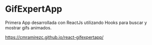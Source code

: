 # GifExpertApp

Primera App desarrollada con ReactJs utilizando Hooks para buscar y mostrar gifs animados.

https://cmramirezc.github.io/react-gifexpertapp/
